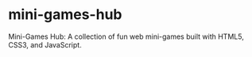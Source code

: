 # mini-games-hub
Mini-Games Hub: A collection of fun web mini-games built with HTML5, CSS3, and JavaScript.
